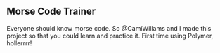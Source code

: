 Morse Code Trainer
-----------------------

Everyone should know morse code.  So @CamiWillams and I made this project so that you could learn and practice it.  First time using Polymer, hollerrrr!
